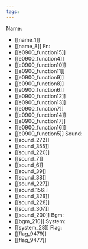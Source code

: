 ```yaml
---
tags:
---
```

Name:
- [[name_1]]
- [[name_8]]
Fn:
- [[e0900_function15]]
- [[e0900_function4]]
- [[e0900_function10]]
- [[e0900_function11]]
- [[e0900_function9]]
- [[e0900_function8]]
- [[e0900_function6]]
- [[e0900_function12]]
- [[e0900_function13]]
- [[e0900_function7]]
- [[e0900_function14]]
- [[e0900_function17]]
- [[e0900_function16]]
- [[e0900_function5]]
Sound:
- [[sound_272]]
- [[sound_355]]
- [[sound_220]]
- [[sound_7]]
- [[sound_6]]
- [[sound_39]]
- [[sound_38]]
- [[sound_227]]
- [[sound_156]]
- [[sound_326]]
- [[sound_228]]
- [[sound_307]]
- [[sound_200]]
Bgm:
- [[bgm_210]]
System:
- [[system_28]]
Flag:
- [[flag_9479]]
- [[flag_9477]]

